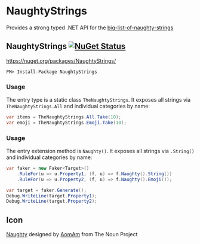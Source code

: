 # NaughtyStrings

Provides a strong typed .NET API for the [big-list-of-naughty-strings](https://github.com/minimaxir/big-list-of-naughty-strings)



## NaughtyStrings  [![NuGet Status](http://img.shields.io/nuget/v/NaughtyStrings.svg?style=flat)](https://www.nuget.org/packages/NaughtyStrings/)

https://nuget.org/packages/NaughtyStrings/

    PM> Install-Package NaughtyStrings


### Usage

The entry type is a static class `TheNaughtyStrings`. It exposes all strings via `TheNaughtyStrings.All` and individual categories by name:

```csharp
var items = TheNaughtyStrings.All.Take(10);
var emoji = TheNaughtyStrings.Emoji.Take(10);
```


### Usage


The entry extension method is `Naughty()`. It exposes all strings via `.String()` and individual categories by name:

```csharp
var faker = new Faker<Target>()
    .RuleFor(u => u.Property1, (f, u) => f.Naughty().String())
    .RuleFor(u => u.Property2, (f, u) => f.Naughty().Emoji());

var target = faker.Generate();
Debug.WriteLine(target.Property1);
Debug.WriteLine(target.Property2);
```




## Icon

<a href="https://thenounproject.com/term/naughty/1777956/" target="_blank">Naughty</a> designed by <a href="https://thenounproject.com/AomAm/" target="_blank">AomAm</a> from The Noun Project